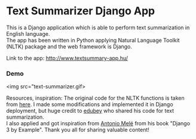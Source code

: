 # Text Summarizer Django App
This is a Django application which is able to perform text summarization in English language.  
The app has been written in Python applying Natural Language Toolkit (NLTK) package and the web framework is Django.

Link to the app:
http://www.textsummary-app.hu/

### Demo
<img src="text-summarizer.gif>

Resources, inspiration:
The original code for the NLTK functions is taken from [here](https://github.com/edubey/text-summarizer/blob/master/text-summarizer.py). I made some modifications and implemented it in Django deployment, but huge credit to [edubey](https://github.com/edubey) who shared his code for text summarization.  
I also applied and got inspiration from [Antonio Melé](https://github.com/zenx) from his book "Django 3 by Example". Thank you all for sharing valuable content!
